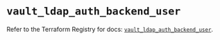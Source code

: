 # `vault_ldap_auth_backend_user`

Refer to the Terraform Registry for docs: [`vault_ldap_auth_backend_user`](https://registry.terraform.io/providers/hashicorp/vault/5.2.1/docs/resources/ldap_auth_backend_user).
